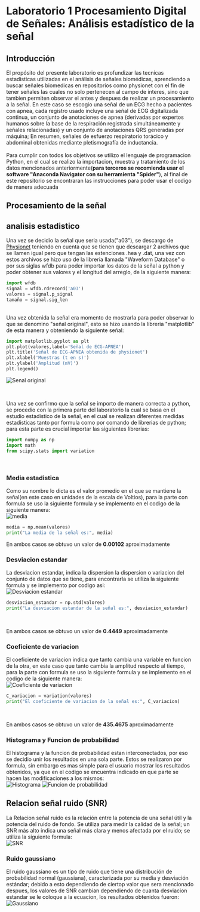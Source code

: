 # Laboratorio 1 Procesamiento  Digital de Señales: Análisis estadístico de la señal 
## Introducción
El propósito del presente laboratorio es profundizar las tecnicas estadisticas utilizadas en el análisis de señales biomédicas, aprendiendo a buscar señales biomedicas en repositorios como physionet con el fin de tener señales las cuales no solo pertenecen al campo de interes, sino que tambien permiten observar el antes y despues de realizar un procesamiento a la señal. En este caso se escogio una señal de un ECG hecho a pacientes con apnea, cada registro usado incluye una señal de ECG digitalizada continua, un conjunto de anotaciones de apnea (derivadas por expertos humanos sobre la base de la respiración registrada simultáneamente y señales relacionadas) y un conjunto de anotaciones QRS generadas por máquina; En resumen, señales de esfuerzo respiratorio torácico y abdominal obtenidas mediante pletismografía de inductancia.<br>
<br>
Para cumplir con todos los objetivos se utilizo el lenguaje de programacion Python, en el cual se realizo la importacion, muestra y tratamiento de los datos mencionados anteriormente(**para terceros se recomienda usar el software "Anaconda Navigator con su herramienta "Spider"**), al final de este repositorio se encontraran las instrucciones para poder usar el codigo de manera adecuada 

## Procesamiento de la señal
## analisis estadistico
Una vez se decidio la señal que seria usada("a03"), se descargo de [Physionet](https://physionet.org/content/apnea-ecg/1.0.0/) teniendo en cuenta que se tienen que descargar 2 archivos que se llamen igual pero que tengan las estenciones .hea y .dat, una vez con estos archivos se hizo uso de la libreria llamada "Waveform Database" o por sus siglas wfdb para poder importar los datos de la señal a python y poder obtener sus valores y el longitud del arreglo, de la siguiente manera: 

```python
import wfdb
signal = wfdb.rdrecord('a03')
valores = signal.p_signal
tamaño = signal.sig_len
```
<br>
Una vez obtenida la señal era momento de mostrarla para poder observar lo que se denomino "señal original", esto se hizo usando la libreria "matplotlib" de esta manera y obteniendo la siguiente señal: 

```python
import matplotlib.pyplot as plt
plt.plot(valores,label='Señal de ECG-APNEA')
plt.title('Señal de ECG-APNEA obtenida de physionet')
plt.xlabel('Muestras (t en s)')
plt.ylabel('Amplitud (mV)')
plt.legend()
```
![Senal original](https://drive.google.com/uc?export=view&id=1Nq-gbisaOD_8Kpf-NBYKOK_pXGg7xiUb)

<br>

Una vez se confirmo que la señal se importo de manera correcta a python, se procedio con la primera parte del laboratorio la cual se basa en el estudio estadistico de la señal, en el cual se realizan diferentes medidas estadisticas tanto por formula como por comando de librerias de python; para esta parte es crucial importar las siguientes librerias: 

```python
import numpy as np
import math
from scipy.stats import variation
```
<br>

### Media estadistica
Como su nombre lo dicta es el valor promedio en el que se mantiene la señal(en este caso en unidades de la escala de Voltios), para la parte con formula se uso la siguiente formula y se implemento en el codigo de la siguiente manera:
<br>
![media](https://quicklatex.com/cache3/e9/ql_529238be61b9b711ea08fd55cd745ee9_l3.png)

```python
media = np.mean(valores)
print("La media de la señal es:", media)
```

En ambos casos se obtuvo un valor de **0.00102** aproximadamente

### Desviacion estandar

La desviacion estandar, indica la dispersion la dispersion o variacion del conjunto de datos que se tiene, para encontrarla se utiliza la siguiente formula y se implemento por codigo asi: 
<br>
![Desviacion estandar](https://quicklatex.com/cache3/c9/ql_35e276e65637c4608038eba6cea6e8c9_l3.png)

```python
desviacion_estandar = np.std(valores)
print("La desviacion estandar de la señal es:", desviacion_estandar)
```
<br>

En ambos casos se obtuvo un valor de **0.4449** aproximadamente

### Coeficiente de variacion 
El coeficiente de variacion indica que tanto cambia una variable en funcion de la otra, en este caso que tanto cambia la amplitud respecto al tiempo, para la parte con formula se uso la siguiente formula y se implemento en el codigo de la siguiente manera:
<br>
![Coeficiente de variacion](https://quicklatex.com/cache3/94/ql_1e34d0d4e0591516687ef56b0dd03694_l3.png)

```python
C_variacion = variation(valores)
print("El coeficiente de variacion de la señal es:", C_variacion)
```
<br>

En ambos casos se obtuvo un valor de **435.4675** aproximadamente
<br>
### Histograma y Funcion de probabilidad
El histograma y la funcion de probabilidad estan interconectados, por eso se decidio unir los resultados en una sola parte. Estos se realizaron por formula, sin embargo es mas simple para el usuario mostrar los resultados obtenidos, ya que en el codigo se encuentra indicado en que parte se hacen las modificaciones a los mismos: 
<br>
![Histograma](https://drive.google.com/uc?export=view&id=1gH-x2WzdD5oh5uOKuq1KVC9wJTtaKf6D) ![Funcion de probabilidad](https://drive.google.com/uc?export=view&id=1m2sgsltka0-iiEm1dLqA9y7J9f3RD_0r)

## Relacion señal ruido (SNR)
La Relacion señal ruido  es la relación entre la potencia de una señal útil y la potencia del ruido de fondo. Se utiliza para medir la calidad de la señal; un SNR más alto indica una señal más clara y menos afectada por el ruido; se utiliza la siguiente formula:
<br>
![SNR](https://quicklatex.com/cache3/2f/ql_51d12e518023d4d41be035e9f8e68f2f_l3.png)

### Ruido gaussiano 
El ruido gaussiano es un tipo de ruido que tiene una distribución de probabilidad normal (gaussiana), caracterizada por su media y desviación estándar; debido a esto dependiendo de ciertop valor que sera mencionado despues, los valores de SNR cambian dependiendo de cuanta desviacion estandar se le coloque a la ecuacion, los resultados obtenidos fueron: 
<br>
![Gaussiano](https://drive.google.com/uc?export=view&id=1dRuoYXGvYfdgrtF0axQyYVFrbrICOPhz)







